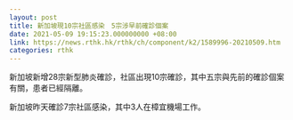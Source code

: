 ```yaml
---
layout: post
title: 新加坡現10宗社區感染　5宗涉早前確診個案
date: 2021-05-09 19:15:23.000000000 +08:00
link: https://news.rthk.hk/rthk/ch/component/k2/1589996-20210509.htm
categories: rthk
---
```


新加坡新增28宗新型肺炎確診，社區出現10宗確診，其中五宗與先前的確診個案有關，患者已經隔離。

新加坡昨天確診7宗社區感染，其中3人在樟宜機場工作。
